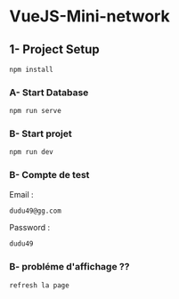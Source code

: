 # VueJS-Mini-network


## 1- Project Setup

```sh
npm install
```

### A- Start Database

```sh
npm run serve
```

### B- Start projet

```sh
npm run dev
```

### B- Compte de test

Email : 
```sh
dudu49@gg.com
```
Password :
```sh
dudu49
```

### B- probléme d'affichage ??

```sh
refresh la page  
```


